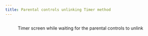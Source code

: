 ```yaml
---
title: Parental controls unlinking Timer method
---
```


<figure><img src="../assets/Image 26-8-2025 at 9.36 am.png" alt=""><figcaption><p>Timer screen while waiting for the parental controls to unlink</p></figcaption></figure>
